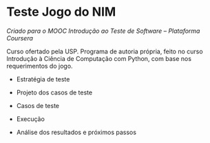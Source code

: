 # Teste Jogo do NIM
*Criado para o MOOC Introdução ao Teste de Software – Plataforma Coursera*



Curso ofertado pela USP.  Programa de autoria própria, feito no curso Introdução à Ciência de Computação com Python, com base nos requerimentos do jogo.



- Estratégia de teste

- Projeto dos casos de teste

- Casos de teste

- Execução

- Análise dos resultados e próximos passos

